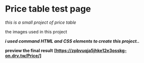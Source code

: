 # Price table test page 

*this is a small project of price table*

the images used in this project 

***i used command HTML and CSS elements to create this project..***

**preview the final result** **[https://zpbvuqja5jhke12e3osskg-on.drv.tw/Price/]**


